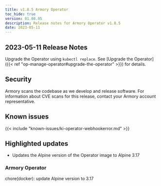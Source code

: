 ```yaml
---
title: v1.8.5 Armory Operator
toc_hide: true
version: 01.08.05
description: Release notes for Armory Operator v1.8.5
date: 2023-05-11
---
```


## 2023-05-11 Release Notes

Upgrade the Operator using `kubectl replace`. See [Upgrade the Operator]({{< ref "op-manage-operator#upgrade-the-operator" >}}) for details.

## Security

Armory scans the codebase as we develop and release software. For information about CVE scans for this release, contact your Armory account representative.

## Known issues

{{< include "known-issues/ki-operator-webhookerror.md" >}}

## Highlighted updates

* Updates the Alpine version of the Operator image to Alpine 3.17

### Armory Operator

chore(docker): update Alpine version to 3.17